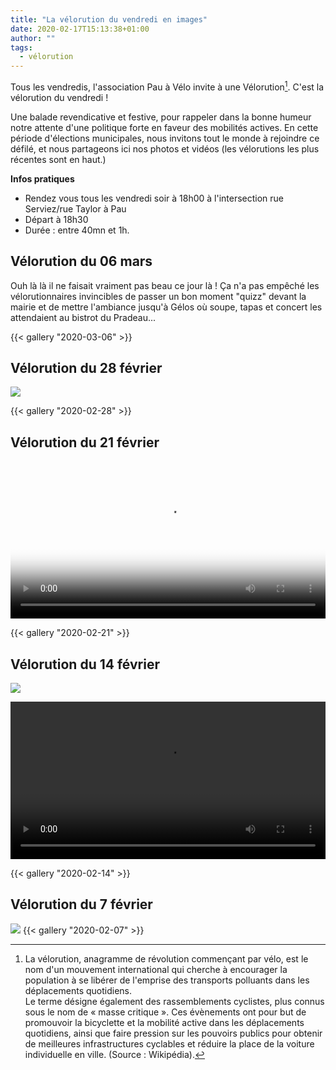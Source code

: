 ```yaml
---
title: "La vélorution du vendredi en images"
date: 2020-02-17T15:13:38+01:00
author: ""
tags:
  - vélorution
---
```


Tous les vendredis, l'association Pau à Vélo invite à une Vélorution[^1]. C'est la vélorution du vendredi !

Une balade revendicative et festive, pour rappeler dans la bonne humeur notre attente d'une politique forte en faveur des mobilités actives. En cette période d'élections municipales, nous invitons tout le monde à rejoindre ce défilé, et nous partageons ici nos photos et vidéos (les vélorutions les plus récentes sont en haut.)

**Infos pratiques**

* Rendez vous tous les vendredi soir à 18h00 à l'intersection rue Serviez/rue Taylor à Pau
* Départ à 18h30
* Durée : entre 40mn et 1h.

## Vélorution du 06 mars

Ouh là là il ne faisait vraiment pas beau ce jour là ! Ça n'a pas empêché les
vélorutionnaires invincibles de passer un bon moment "quizz" devant la 
mairie et de mettre l'ambiance jusqu'à Gélos où soupe, tapas et concert les 
attendaient au bistrot du Pradeau...

{{< gallery "2020-03-06" >}}

## Vélorution du 28 février

![](2020-02-28-resistance.jpg)

{{< gallery "2020-02-28" >}}

## Vélorution du 21 février

<video width="100%" controls style="max-width=640px" poster="2020-02-21-video-poster.jpg">
 <source src="2020-02-21-velorution_640p.webm" type="video/webm">
 <source src="2020-02-21-velorution_640p.mp4" type="video/mp4">
Your browser does not support the video tag.
</video> 

{{< gallery "2020-02-21" >}}

## Vélorution du 14 février

![](2020-02-14-depart.jpg)

<video width="100%" controls style="max-width=640px">
 <source src="2020-02-14-velorution_640p.webm" type="video/webm">
 <source src="2020-02-14-velorution_640p.mp4" type="video/mp4">
Your browser does not support the video tag.
</video> 

{{< gallery "2020-02-14" >}}


## Vélorution du 7 février

![](2020-02-07-mairie.jpg)
{{< gallery "2020-02-07" >}}
[^1]: La vélorution, anagramme de révolution commençant par vélo, est le nom d'un mouvement international qui cherche à encourager la population à se libérer de l'emprise des transports polluants dans les déplacements quotidiens. <br> Le terme désigne également des rassemblements cyclistes, plus connus sous le nom de « masse critique ». Ces évènements ont pour but de promouvoir la bicyclette et la mobilité active dans les déplacements quotidiens, ainsi que faire pression sur les pouvoirs publics pour obtenir de meilleures infrastructures cyclables et réduire la place de la voiture individuelle en ville. (Source : Wikipédia).